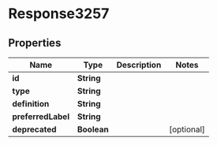 
# Response3257

## Properties
Name | Type | Description | Notes
------------ | ------------- | ------------- | -------------
**id** | **String** |  | 
**type** | **String** |  | 
**definition** | **String** |  | 
**preferredLabel** | **String** |  | 
**deprecated** | **Boolean** |  |  [optional]



